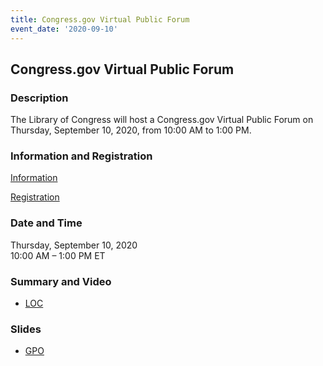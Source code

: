 ```yaml
---
title: Congress.gov Virtual Public Forum
event_date: '2020-09-10'
---
```


## Congress.gov Virtual Public Forum

### Description
The Library of Congress will host a Congress.gov Virtual Public Forum on Thursday, September 10, 2020, from 10:00 AM to 1:00 PM.   

### Information and Registration 
[Information](https://blogs.loc.gov/law/2020/08/announcing-a-congress-gov-virtual-public-forum-on-september-10th)   

[Registration](https://locgov.webex.com/locgov/onstage/g.php?MTID=ea124e04ac4df7f67d506ec7b1969ddca)  

### Date and Time
Thursday, September 10, 2020  
10:00 AM – 1:00 PM ET

### Summary and Video
* [LOC](https://blogs.loc.gov/law/2020/10/thank-you-for-joining-us-for-the-congress-gov-virtual-public-forum/)

### Slides
* [GPO](https://usgpo.github.io/innovation/resources/CVPF20200910_Data_Modernization_Panel_GPO-16x9.pdf)

